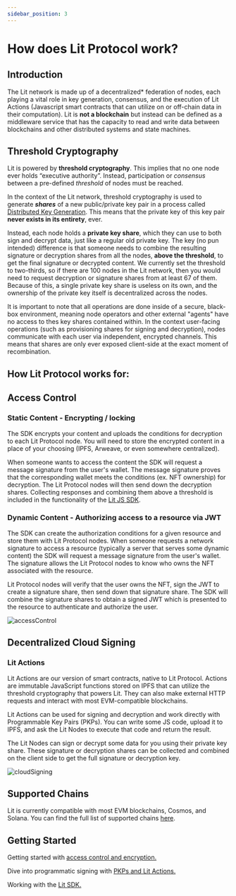 ```yaml
---
sidebar_position: 3
---
```


# How does Lit Protocol work?

## Introduction

The Lit network is made up of a decentralized\* federation of nodes, each playing a vital role in key generation, consensus, and the execution of Lit Actions (Javascript smart contracts that can utilize on or off-chain data in their computation). Lit is **not a blockchain** but instead can be defined as a middleware service that has the capacity to read and write data between blockchains and other distributed systems and state machines.

## Threshold Cryptography

Lit is powered by **threshold cryptography**. This implies that no one node ever holds “executive authority”. Instead, participation or *consensus* between a pre-defined _threshold_ of nodes must be reached.

In the context of the Lit network, threshold cryptography is used to generate **_shares_** of a new public/private key pair in a process called [Distributed Key Generation](https://en.wikipedia.org/wiki/Distributed_key_generation). This means that the private key of this key pair **never exists in its entirety**, ever.

Instead, each node holds a **private key share**, which they can use to both sign and decrypt data, just like a regular old private key. The key (no pun intended) difference is that someone needs to combine the resulting signature or decryption shares from all the nodes, **above the threshold**, to get the final signature or decrypted content. We currently set the threshold to two-thirds, so if there are 100 nodes in the Lit network, then you would need to request decryption or signature shares from at least 67 of them. Because of this, a single private key share is useless on its own, and the ownership of the private key itself is decentralized across the nodes.

It is important to note that all operations are done inside of a secure, black-box environment, meaning node operators and other external "agents" have no access to thes key shares contained within. In the context user-facing operations (such as provisioning shares for signing and decryption), nodes communicate with each user via independent, encrypted channels. This means that shares are only ever exposed client-side at the exact moment of recombination.

## How Lit Protocol works for:

## Access Control

### Static Content - Encrypting / locking[](https://developer.litprotocol.com/Introduction/howItWorks#static-content---encrypting--locking)

The SDK encrypts your content and uploads the conditions for decryption to each Lit Protocol node. You will need to store the encrypted content in a place of your choosing (IPFS, Arweave, or even somewhere centralized).

When someone wants to access the content the SDK will request a message signature from the user's wallet. The message signature proves that the corresponding wallet meets the conditions (ex. NFT ownership) for decryption. The Lit Protocol nodes will then send down the decryption shares. Collecting responses and combining them above a threshold is included in the functionality of the [Lit JS SDK](/SDK/intro).

### Dynamic Content - Authorizing access to a resource via JWT[](https://developer.litprotocol.com/Introduction/howItWorks#dynamic-content---authorizing-access-to-a-resource-via-jwt)

The SDK can create the authorization conditions for a given resource and store them with Lit Protocol nodes. When someone requests a network signature to access a resource (typically a server that serves some dynamic content) the SDK will request a message signature from the user's wallet. The signature allows the Lit Protocol nodes to know who owns the NFT associated with the resource.

Lit Protocol nodes will verify that the user owns the NFT, sign the JWT to create a signature share, then send down that signature share. The SDK will combine the signature shares to obtain a signed JWT which is presented to the resource to authenticate and authorize the user.

![accessControl](/img/AccessControl.png)

## Decentralized Cloud Signing

### Lit Actions

Lit Actions are our version of smart contracts, native to Lit Protocol. Actions are immutable JavaScript functions stored on IPFS that can utilize the threshold cryptography that powers Lit. They can also make external HTTP requests and interact with most EVM-compatible blockchains.

Lit Actions can be used for signing and decryption and work directly with Programmable Key Pairs (PKPs). You can write some JS code, upload it to IPFS, and ask the Lit Nodes to execute that code and return the result.

The Lit Nodes can sign or decrypt some data for you using their private key share. These signature or decryption shares can be collected and combined on the client side to get the full signature or decryption key.

![cloudSigning](/img/CloudSigning.png)

## Supported Chains

Lit is currently compatible with most EVM blockchains, Cosmos, and Solana. You can find the full list of supported chains [here](/Support/supportedChains.md).

## Getting Started

Getting started with [access control and encryption.](/coreConcepts/accessControl/intro)

Dive into programmatic signing with [PKPs and Lit Actions.](/coreConcepts/LitActionsAndPKPs/intro)

Working with the [Lit SDK.](/SDK/Explanation/installation)
